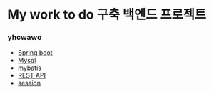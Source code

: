 # My work to do 구축 백엔드 프로젝트

### yhcwawo

* [Spring boot]()
* [Mysql]()
* [mybatis]()
* [REST API]()
* [session]()
